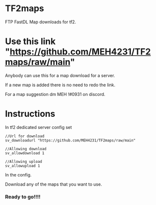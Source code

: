# TF2maps
FTP FastDL Map downloads for tf2.

# Use this link "https://github.com/MEH4231/TF2maps/raw/main"

Anybody can use this for a map download for a server.

If a new map is added there is no need to redo the link.

For a map suggestion dm MEH !#0931 on discord.


# Instructions

In tf2 dedicated server config set

```
//Url for download
sv_downloadurl "https://github.com/MEH4231/TF2maps/raw/main"

//Allowing download
sv_allowdownload 1

//Allowing upload
sv_allowupload 1
```

In the config.

Download any of the maps that you want to use.

### Ready to go!!!!
